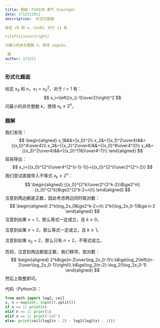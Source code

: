 ```yaml
---
title: 题解：P10320 勇气（Courage）
date: 1712322911
description:  形式化题面

给定 x0 和 n，x1x02，对于 i1 有：

xileftxi1over2right2

问最小的非负整数 k，使得 xkge2n。

 题
author: 371511
---
```


### 形式化题面

给定 $x_0$ 和 $n$，$x_1={x_0}^2$，对于 $i>1$ 有：
$$
x_i=\left({x_{i-1}\over2}\right)^2
$$
问最小的非负整数 $k$，使得 $x_k\ge2^n$。

### 题解

我们发现：
$$
\begin{aligned}
x_1&&&={x_0}^2\\
x_2&={{x_1}^2\over4}&&={{x_0}^4\over4}\\
x_3&={{x_2}^2\over4}&&={{x_0}^8\over4^3}\\
x_4&={{x_3}^2\over4}&&={{x_0}^{16}\over4^7}\\
\end{aligned}
$$
容易得出：
$$
x_i={{x_0}^{2^i}\over4^{2^{i-1}-1}}={{x_0}^{2^i}\over2^{2^i-2}}
$$
我们尝试直接带入不等式 $x_k\ge2^n$：
$$
\begin{aligned}
{{x_0}^{2^k}\over2^{2^k-2}}&\ge2^n\\
{x_0}^{2^k}&\ge2^{2^k-2+n}\\
\end{aligned}
$$
注意到两边都是正数，因此考虑两边同时取对数：
$$
\begin{aligned}
2^k\log_2x_0&\ge2^k-2+n\\
2^k(\log_2x_0-1)&\ge n-2
\end{aligned}
$$
注意到如果 $n=1$，那么等式一定成立，且 $k\ge0$​。

注意到如果 $n=2$，那么等式一定成立，且 $k\ge1$。

注意到如果 $x_0=2$，那么只有 $n=2$​，不等式成立。

否则，注意到两边都是正数，我们移项、取对数：
$$
\begin{aligned}
2^k&\ge{n-2\over\log_2x_0-1}\\
k&\ge\log_2\left({n-2\over\log_2x_0-1}\right)\\
k&\ge\log_2(n-2)-\log_2(\log_2x_0-1)
\end{aligned}
$$
然后上取整即可。

代码（Python3）：

```py
from math import log2, ceil
x, n = map(int, input().split())
if n == 1: print(0)
elif n == 2: print(1)
elif x == 2: print('inf')
else: print(ceil(log2(n - 2) - log2(log2(x) - 1)))
```
